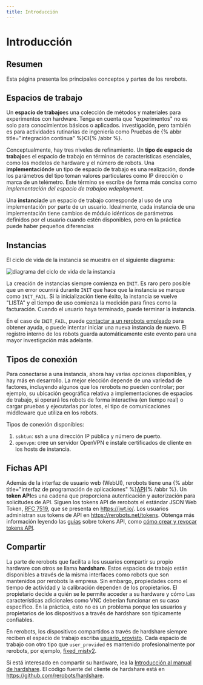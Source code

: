 ```yaml
---
title: Introducción
---
```


# Introducción

## Resumen

Esta página presenta los principales conceptos y partes de los rerobots.

## Espacios de trabajo

Un **espacio de trabajo**es una colección de métodos y materiales para
experimentos con hardware. Tenga en cuenta que "experimentos" no es solo para conocimientos básicos o aplicados.
investigación, pero también es para actividades rutinarias de ingeniería como
Pruebas de {% abbr title="integración continua" %}CI{% /abbr %}.

Conceptualmente, hay tres niveles de refinamiento. Un **tipo de espacio de trabajo**es el
espacio de trabajo en términos de características esenciales, como los modelos de hardware y el
número de robots. Una **implementación**de un tipo de espacio de trabajo es una
realización, donde los parámetros del tipo toman valores particulares como IP
dirección o marca de un telémetro.
Este término se escribe de forma más concisa como *implementación del espacio de trabajo*o *wdeployment*.

Una **instancia**de un espacio de trabajo corresponde al uso de una implementación por parte de un
usuario. Idealmente, cada instancia de una implementación tiene cambios de módulo idénticos de
parámetros definidos por el usuario cuando estén disponibles, pero en la práctica puede haber pequeños
diferencias

## Instancias

El ciclo de vida de la instancia se muestra en el siguiente diagrama:

![diagrama del ciclo de vida de la instancia](figures/instance-lifecycle.svg)

La creación de instancias siempre comienza en `INIT`. Es raro pero posible que un error
ocurrirá durante `INIT` que hace que la instancia se marque como `INIT_FAIL`.
Si la inicialización tiene éxito, la instancia se vuelve "LISTA" y el tiempo de uso
comienza la medición para fines como la facturación. Cuando el usuario haya terminado, puede
terminar la instancia.

En el caso de `INIT_FAIL`, puede [contactar a un rerobots
empleado](https://rerobots.net/contact) para obtener ayuda, o puede intentar
iniciar una nueva instancia de nuevo. El registro interno de los robots
guarda automáticamente este evento para una mayor investigación más adelante.

## Tipos de conexión

Para conectarse a una instancia, ahora hay varias opciones disponibles, y hay más
en desarrollo. La mejor elección depende de una variedad de factores, incluyendo
algunos que los rerobots no pueden controlar; por ejemplo, su ubicación geográfica relativa a
implementaciones de espacios de trabajo, si operará los robots de forma interactiva
(en tiempo real) o cargar pruebas y ejecutarlas por lotes, el tipo de comunicaciones
middleware que utiliza en los robots.

Tipos de conexión disponibles:

1. `sshtun`: ssh a una dirección IP pública y número de puerto.
2. `openvpn`: cree un servidor OpenVPN e instale certificados de cliente en los hosts de instancia.

## Fichas API

Además de la interfaz de usuario web (WebUI), rerobots tiene una
{% abbr title="interfaz de programación de aplicaciones" %}[API](/api-summary){% /abbr %}.
Un **token API**es una cadena que proporciona
autenticación y autorización para solicitudes de API. Siguen los tokens API de rerobots
el estándar JSON Web Token, [RFC 7519](https://tools.ietf.org/html/rfc7519),
que se presenta en <https://jwt.io/>.
Los usuarios administran sus tokens de API en <https://rerobots.net/tokens>.
Obtenga más información leyendo las [guías](/guías) sobre tokens API,
como [cómo crear y revocar tokens API](/webui/hacer-y-revocar-tokens-api).

## Compartir

La parte de rerobots que facilita a los usuarios compartir su propio hardware con
otros se llama **hardshare**. Estos espacios de trabajo están disponibles a través de la misma
interfaces como robots que son mantenidos por rerobots la empresa.
Sin embargo, propiedades como el tiempo de actividad y la calibración dependen de los propietarios.
El propietario decide a quién se le permite acceder a su hardware y cómo
Las características adicionales como VNC deberían funcionar en su caso específico.
En la práctica, esto no es un problema porque los usuarios y propietarios de los dispositivos
a través de hardshare son típicamente confiables.

En rerobots, los dispositivos compartidos a través de hardshare siempre reciben el espacio de trabajo
escriba [usuario_provisto](/workspaces/user_provided). Cada espacio de trabajo con otro tipo
que `user_provided` es mantenido profesionalmente por rerobots, por ejemplo,
[fixed_misty2](/workspaces/fixed_misty2).

Si está interesado en compartir su hardware,
lea la [Introducción al manual de hardshare](https://docs.hardshare.dev/intro.html).
El código fuente del cliente de hardshare está en <https://github.com/rerobots/hardshare>.